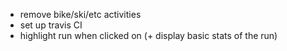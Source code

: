 * remove bike/ski/etc activities
* set up travis CI
* highlight run when clicked on (+ display basic stats of the run)
